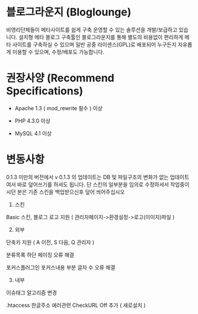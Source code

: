 블로그라운지 (Bloglounge)
===========

비영리단체들이 메타사이트를 쉽게 구축 운영할 수 있는 솔루션을 개발/보급하고 있습니다. 설치형 메타 블로그 구축툴인 블로그라운지를 통해 별도의 비용없이 편리하게 메타 사이트를 구축하실 수 있으며 일반 공중 라이센스(GPL)로 배포되어 누구든지 자유롭게 이용할 수 있으며, 수정/배포도 가능합니다.

권장사양 (Recommend Specifications)
===========
- Apache 1.3 ( mod_rewrite 필수 ) 이상

- PHP 4.3.0 이상

- MySQL  4.1 이상

변동사항
===========
0.1.3 미만의 버전에서 v 0.1.3 의 업데이트는 DB 및 파일구조의 변화가 없는 업데이트여서 바로 덮어쓰기를 하셔도 됩니다. 단 스킨의 일부분을 임의로 수정하셔서 작업중이시던 분은 기존 스킨을 백업받으신후 덮어 씌어주십시오

1. 스킨

Basic 스킨, 블로그 로고 지원 ( 관리자페이지->환경설정->로고(이미지)파일 )

2. 외부

단축키 지원 ( A 이전, S 다음, Q 관리자 )

분류목록 하단 페이징 오류 해결

포커스플러그인 포커스내용 부분 글자 수 오류 해결

3. 내부

이슈태그 알고리즘 변경

.htaccess 한글주소 에러관련 CheckURL Off 추가 ( 새로설치 )
